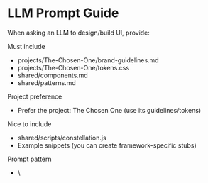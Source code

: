 ﻿# LLM Prompt Guide

When asking an LLM to design/build UI, provide:

Must include
- projects/The-Chosen-One/brand-guidelines.md
- projects/The-Chosen-One/tokens.css
- shared/components.md
- shared/patterns.md

Project preference
- Prefer the project: The Chosen One (use its guidelines/tokens)

Nice to include
- shared/scripts/constellation.js
- Example snippets (you can create framework-specific stubs)

Prompt pattern
- \


